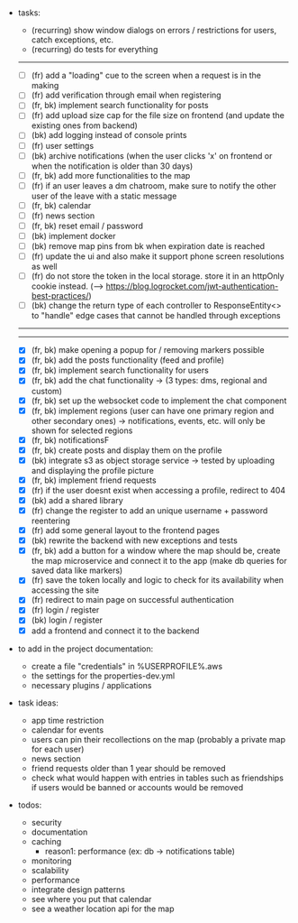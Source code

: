 # 
#
#


- tasks:
	- (recurring) show window dialogs on errors / restrictions for users, catch exceptions, etc.
	- (recurring) do tests for everything
	------------------
	- [ ] (fr) add a "loading" cue to the screen when a request is in the making
	- [ ] (fr) add verification through email when registering
	- [ ] (fr, bk) implement search functionality for posts
	- [ ] (fr) add upload size cap for the file size on frontend (and update the existing ones from backend)
	- [ ] (bk) add logging instead of console prints
	- [ ] (fr) user settings
	- [ ] (bk) archive notifications (when the user clicks 'x' on frontend or when the notification is older than 30 days)
	- [ ] (fr, bk) add more functionalities to the map
	- [ ] (fr) if an user leaves a dm chatroom, make sure to notify the other user of the leave with a static message
	- [ ] (fr, bk) calendar
	- [ ] (fr) news section
	- [ ] (fr, bk) reset email / password
	- [ ] (bk) implement docker
	- [ ] (bk) remove map pins from bk when expiration date is reached
	- [ ] (fr) update the ui and also make it support phone screen resolutions as well
	- [ ] (fr) do not store the token in the local storage. store it in an httpOnly cookie instead. (--> https://blog.logrocket.com/jwt-authentication-best-practices/)
	- [ ] (bk) change the return type of each controller to ResponseEntity<> to "handle" edge cases that cannot be handled through exceptions 

	_________________________________
	---------------------------------
	- [x] (fr, bk) make opening a popup for / removing markers possible
	- [x] (fr, bk) add the posts functionality (feed and profile)
	- [x] (fr, bk) implement search functionality for users
	- [x] (fr, bk) add the chat functionality -> (3 types: dms, regional and custom)
	- [x] (fr, bk) set up the websocket code to implement the chat component
	- [x] (fr, bk) implement regions (user can have one primary region and other secondary ones) -> notifications, events, etc. will only be shown for selected regions
	- [x] (fr, bk) notificationsF
	- [x] (fr, bk) create posts and display them on the profile
	- [x] (bk) integrate s3 as object storage service -> tested by uploading and displaying the profile picture
	- [x] (fr, bk) implement friend requests
	- [x] (fr) if the user doesnt exist when accessing a profile, redirect to 404
	- [x] (bk) add a shared library
	- [x] (fr) change the register to add an unique username + password reentering
	- [x] (fr) add some general layout to the frontend pages
	- [x] (bk) rewrite the backend with new exceptions and tests
	- [x] (fr, bk) add a button for a window where the map should be, create the map microservice and connect it to the app (make db queries for saved data like markers)
	- [x] (fr) save the token locally and logic to check for its availability when accessing the site
	- [x] (fr) redirect to main page on successful authentication
	- [x] (fr) login / register
	- [x] (bk) login / register
	- [x] add a frontend and connect it to the backend

- to add in the project documentation: 
	- create a file "credentials" in %USERPROFILE%\.aws
	- the settings for the properties-dev.yml
	- necessary plugins / applications

- task ideas:
	- app time restriction
	- calendar for events
	- users can pin their recollections on the map (probably a private map for each user)
	- news section
	- friend requests older than 1 year should be removed
	- check what would happen with entries in tables such as friendships if users would be banned or accounts would be removed

- todos:
	- security
	- documentation
	- caching
		- reason1: performance (ex: db -> notifications table)
	- monitoring
	- scalability
	- performance
	- integrate design patterns
	- see where you put that calendar
	- see a weather location api for the map


